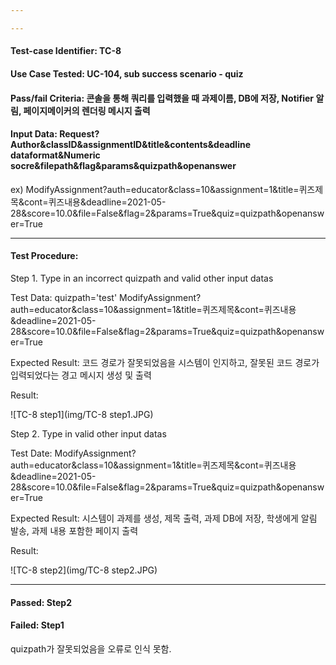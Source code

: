```yaml
---

---
```


#### Test-case Identifier: TC-8

#### Use Case Tested: UC-104, sub success scenario - quiz

#### Pass/fail Criteria: 콘솔을 통해 쿼리를 입력했을 때 과제이름, DB에 저장, Notifier 알림, 페이지메이커의 렌더링 메시지 출력

#### Input Data: Request?Author&classID&assignmentID&title&contents&deadline dataformat&Numeric socre&filepath&flag&params&quizpath&openanswer

ex) ModifyAssignment?auth=educator&class=10&assignment=1&title=퀴즈제목&cont=퀴즈내용&deadline=2021-05-28&score=10.0&file=False&flag=2&params=True&quiz=quizpath&openanswer=True

------

#### Test Procedure:

Step 1. Type in an incorrect quizpath and  valid other input datas

Test Data: quizpath='test'
	ModifyAssignment?auth=educator&class=10&assignment=1&title=퀴즈제목&cont=퀴즈내용&deadline=2021-05-28&score=10.0&file=False&flag=2&params=True&quiz=quizpath&openanswer=True

Expected Result: 코드 경로가 잘못되었음을 시스템이 인지하고, 잘못된 코드 경로가 입력되었다는 경고 메시지 생성 및 출력

Result:

![TC-8 step1](img/TC-8 step1.JPG)

Step 2. Type in valid other input datas

Test Date: ModifyAssignment?auth=educator&class=10&assignment=1&title=퀴즈제목&cont=퀴즈내용&deadline=2021-05-28&score=10.0&file=False&flag=2&params=True&quiz=quizpath&openanswer=True

Expected Result: 시스템이 과제를 생성, 제목 출력, 과제 DB에 저장, 학생에게 알림 발송, 과제 내용 포함한 페이지 출력

Result:

![TC-8 step2](img/TC-8 step2.JPG)

------

#### Passed: Step2

#### Failed: Step1

quizpath가 잘못되었음을 오류로 인식 못함.